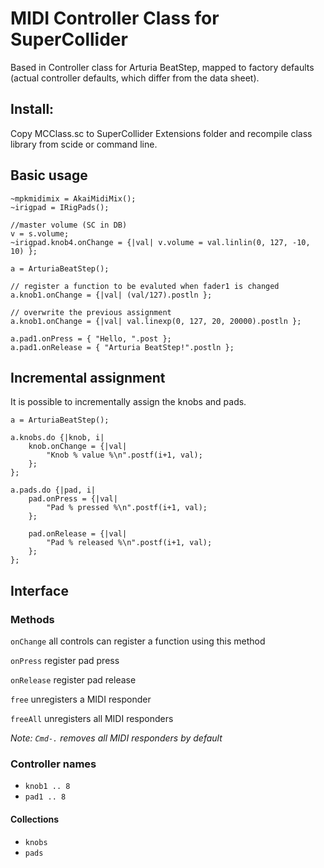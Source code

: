 MIDI Controller Class for SuperCollider
===============

Based in Controller class for Arturia BeatStep, mapped to factory defaults (actual controller defaults, which differ from the data sheet).

Install:
-----
Copy MCClass.sc to SuperCollider Extensions folder and recompile class library from scide or command line.


Basic usage
-----------


```
~mpkmidimix = AkaiMidiMix();
~irigpad = IRigPads(); 

//master volume (SC in DB)
v = s.volume;
~irigpad.knob4.onChange = {|val| v.volume = val.linlin(0, 127, -10, 10) };
```

```
a = ArturiaBeatStep();

// register a function to be evaluted when fader1 is changed
a.knob1.onChange = {|val| (val/127).postln };

// overwrite the previous assignment
a.knob1.onChange = {|val| val.linexp(0, 127, 20, 20000).postln };

a.pad1.onPress = { "Hello, ".post };
a.pad1.onRelease = { "Arturia BeatStep!".postln };
```

Incremental assignment
----------------------

It is possible to incrementally assign the knobs and pads.

```
a = ArturiaBeatStep();

a.knobs.do {|knob, i|
    knob.onChange = {|val|
        "Knob % value %\n".postf(i+1, val);
    };
};

a.pads.do {|pad, i|
    pad.onPress = {|val|
        "Pad % pressed %\n".postf(i+1, val);
    };

    pad.onRelease = {|val|
        "Pad % released %\n".postf(i+1, val);
    };
};
```

Interface
---------

### Methods

`onChange` all controls can register a function using this method

`onPress` register pad press

`onRelease` register pad release

`free` unregisters a MIDI responder

`freeAll` unregisters all MIDI responders

*Note: `Cmd-.` removes all MIDI responders by default*

### Controller names

* `knob1 .. 8`
* `pad1 .. 8`

#### Collections

* `knobs`
* `pads`
